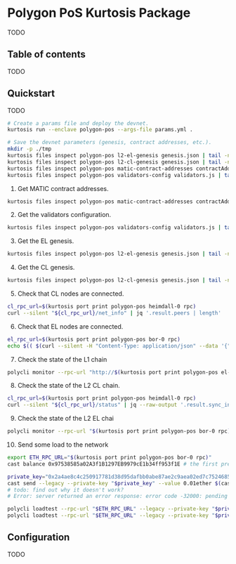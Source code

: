 # Polygon PoS Kurtosis Package

TODO

## Table of contents

TODO

## Quickstart

TODO

```bash
# Create a params file and deploy the devnet.
kurtosis run --enclave polygon-pos --args-file params.yml .

# Save the devnet parameters (genesis, contract addresses, etc.).
mkdir -p ./tmp
kurtosis files inspect polygon-pos l2-el-genesis genesis.json | tail -n +2 | jq > ./tmp/l2-el-genesis.json
kurtosis files inspect polygon-pos l2-cl-genesis genesis.json | tail -n +2 | jq > ./tmp/l2-cl-genesis.json
kurtosis files inspect polygon-pos matic-contract-addresses contractAddresses.json | tail -n +2 | jq > ./tmp/contract-addresses.json
kurtosis files inspect polygon-pos validators-config validators.js | tail -n +2 > ./tmp/validators.js
```

1. Get MATIC contract addresses.

```bash
kurtosis files inspect polygon-pos matic-contract-addresses contractAddresses.json | tail -n +2 | jq
```

2. Get the validators configuration.

```bash
kurtosis files inspect polygon-pos validators-config validators.js | tail -n +2
```

3. Get the EL genesis.

```bash
kurtosis files inspect polygon-pos l2-el-genesis genesis.json | tail -n +2 | jq
```

4. Get the CL genesis.

```bash
kurtosis files inspect polygon-pos l2-cl-genesis genesis.json | tail -n +2 | jq
```

5. Check that CL nodes are connected.

```bash
cl_rpc_url=$(kurtosis port print polygon-pos heimdall-0 rpc)
curl --silent "${cl_rpc_url}/net_info" | jq '.result.peers | length'
```

6. Check that EL nodes are connected.

```bash
el_rpc_url=$(kurtosis port print polygon-pos bor-0 rpc)
echo $(( $(curl --silent -H "Content-Type: application/json" --data '{"jsonrpc": "2.0", "method": "net_peerCount", "params": [], "id": 1}' "${el_rpc_url}" | jq --raw-output '.result') ))
```

7. Check the state of the L1 chain

```bash
polycli monitor --rpc-url "http://$(kurtosis port print polygon-pos el-1-geth-lighthouse rpc)"
```

8. Check the state of the L2 CL chain.

```bash
cl_rpc_url=$(kurtosis port print polygon-pos heimdall-0 rpc)
curl --silent "${cl_rpc_url}/status" | jq --raw-output '.result.sync_info.latest_block_height'
```

9. Check the state of the L2 EL chai

```bash
polycli monitor --rpc-url "$(kurtosis port print polygon-pos bor-0 rpc)"
```

10. Send some load to the network

```bash
export ETH_RPC_URL="$(kurtosis port print polygon-pos bor-0 rpc)"
cast balance 0x97538585a02A3f1B1297EB9979cE1b34ff953f1E # the first pre-funded account

private_key="0x2a4ae8c4c250917781d38d95dafbb0abe87ae2c9aea02ed7c7524685358e49c2"
cast send --legacy --private-key "$private_key" --value 0.01ether $(cast address-zero)
# todo: find out why it doesn't work?
# Error: server returned an error response: error code -32000: pending state is not available

polycli loadtest --rpc-url "$ETH_RPC_URL" --legacy --private-key "$private_key" --verbosity 700 --requests 500 --rate-limit 10 --mode t
polycli loadtest --rpc-url "$ETH_RPC_URL" --legacy --private-key "$private_key" --verbosity 700 --requests 500 --rate-limit 10 --mode 2
```

## Configuration

TODO
